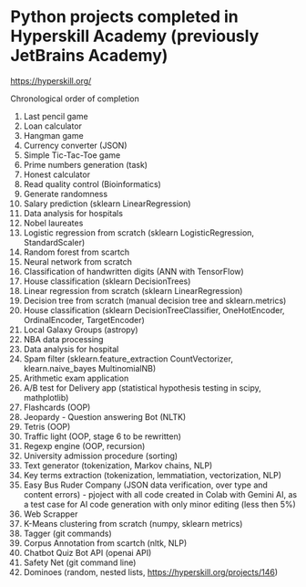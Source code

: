 # Python projects completed in Hyperskill Academy (previously JetBrains Academy)
<https://hyperskill.org/>

Chronological order of completion
1) Last pencil game
2) Loan calculator
3) Hangman game
4) Currency converter (JSON)
5) Simple Tic-Tac-Toe game
6) Prime numbers generation (task)
7) Honest calculator
8) Read quality control (Bioinformatics)
9) Generate randomness
10) Salary prediction (sklearn LinearRegression)
11) Data analysis for hospitals
12) Nobel laureates
13) Logistic regression from scratch (sklearn LogisticRegression, StandardScaler)
14) Random forest from scartch
15) Neural network from scratch
16) Classification of handwritten digits (ANN with TensorFlow)
17) House classification (sklearn DecisionTrees)
18) Linear regression from scratch (sklearn LinearRegression)
19) Decision tree from scratch (manual decision tree and sklearn.metrics)
20) House classification (sklearn DecisionTreeClassifier, OneHotEncoder, OrdinalEncoder, TargetEncoder)
21) Local Galaxy Groups (astropy)
22) NBA data processing
23) Data analysis for hospital
24) Spam filter (sklearn.feature_extraction CountVectorizer, klearn.naive_bayes MultinomialNB)
25) Arithmetic exam application
26) A/B test for Delivery app (statistical hypothesis testing in scipy, mathplotlib)
27) Flashcards (OOP)
28) Jeopardy - Question answering Bot (NLTK)
29) Tetris (OOP)
30) Traffic light (OOP, stage 6 to be rewritten)
31) Regexp engine (OOP, recursion)
32) University admission procedure (sorting)
33) Text generator (tokenization, Markov chains, NLP)
34) Key terms extraction (tokenization, lemmatiation, vectorization, NLP)
35) Easy Bus Ruder Company (JSON data verification, over type and content errors) - pjoject with all code created in Colab with Gemini AI, as a test case for AI code generation with only minor editing (less then 5%)
36) Web Scrapper
37) K-Means clustering from scratch (numpy, sklearn metrics)
38) Tagger (git commands)
39) Corpus Annotation from scartch (nltk, NLP)
40) Chatbot Quiz Bot API (openai API)
41) Safety Net (git command line)
42) Dominoes (random, nested lists, https://hyperskill.org/projects/146)
